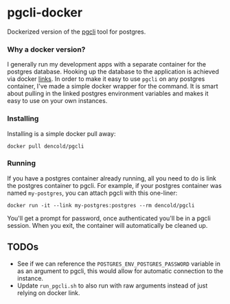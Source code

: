 # pgcli-docker
Dockerized version of the [pgcli](http://pgcli.com/) tool for postgres. 

### Why a docker version?

I generally run my development apps with a separate container for the postgres database. Hooking up the database to the application is achieved via docker [links](https://docs.docker.com/userguide/dockerlinks/). In order to make it easy to use `pgcli` on any postgres container, I've made a simple docker wrapper for the command. It is smart about pulling in the linked postgres environment variables and makes it easy to use on your own instances.

### Installing

Installing is a simple docker pull away:

`docker pull dencold/pgcli`

### Running

If you have a postgres container already running, all you need to do is link the postgres container to pgcli. For example, if your postgres container was named `my-postgres`, you can attach pgcli with this one-liner:

```docker run -it --link my-postgres:postgres --rm dencold/pgcli```

You'll get a prompt for password, once authenticated you'll be in a pgcli session. When you exit, the container will automatically be cleaned up.

## TODOs

* See if we can reference the `POSTGRES_ENV_POSTGRES_PASSWORD` variable in as an argument to pgcli, this would allow for automatic connection to the instance.
* Update `run_pgcli.sh` to also run with raw arguments instead of just relying on docker link.
